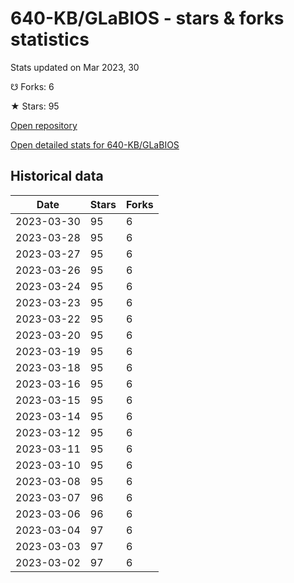 # 640-KB/GLaBIOS - stars & forks statistics

Stats updated on Mar 2023, 30

☋ Forks: 6

★ Stars: 95

[Open repository](https://github.com/640-KB/GLaBIOS)

[Open detailed stats for 640-KB/GLaBIOS](https://reviewgithub.com/rep/640-KB/GLaBIOS)

## Historical data
| Date | Stars | Forks |
|------|-------|-------|
| 2023-03-30 | 95 | 6 | 
| 2023-03-28 | 95 | 6 | 
| 2023-03-27 | 95 | 6 | 
| 2023-03-26 | 95 | 6 | 
| 2023-03-24 | 95 | 6 | 
| 2023-03-23 | 95 | 6 | 
| 2023-03-22 | 95 | 6 | 
| 2023-03-20 | 95 | 6 | 
| 2023-03-19 | 95 | 6 | 
| 2023-03-18 | 95 | 6 | 
| 2023-03-16 | 95 | 6 | 
| 2023-03-15 | 95 | 6 | 
| 2023-03-14 | 95 | 6 | 
| 2023-03-12 | 95 | 6 | 
| 2023-03-11 | 95 | 6 | 
| 2023-03-10 | 95 | 6 | 
| 2023-03-08 | 95 | 6 | 
| 2023-03-07 | 96 | 6 | 
| 2023-03-06 | 96 | 6 | 
| 2023-03-04 | 97 | 6 | 
| 2023-03-03 | 97 | 6 | 
| 2023-03-02 | 97 | 6 | 


